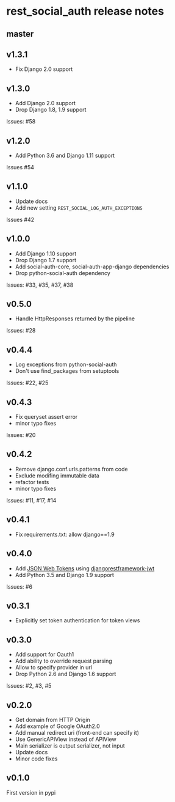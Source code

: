 rest_social_auth release notes
==============================

master
------

v1.3.1
------
- Fix Django 2.0 support

v1.3.0
------
- Add Django 2.0 support
- Drop Django 1.8, 1.9 support

Issues: #58

v1.2.0
------
- Add Python 3.6 and Django 1.11 support

Issues #54

v1.1.0
------
- Update docs
- Add new setting `REST_SOCIAL_LOG_AUTH_EXCEPTIONS`

Issues #42

v1.0.0
------
- Add Django 1.10 support
- Drop Django 1.7 support
- Add social-auth-core, social-auth-app-django dependencies
- Drop python-social-auth dependency

Issues: #33, #35, #37, #38

v0.5.0
------
- Handle HttpResponses returned by the pipeline

Issues: #28

v0.4.4
------
- Log exceptions from python-social-auth
- Don't use find_packages from setuptools

Issues: #22, #25

v0.4.3
------
- Fix queryset assert error
- minor typo fixes

Issues: #20

v0.4.2
------
- Remove django.conf.urls.patterns from code
- Exclude modifing immutable data
- refactor tests
- minor typo fixes

Issues: #11, #17, #14

v0.4.1
------
- Fix requirements.txt: allow django==1.9

v0.4.0
------
- Add [JSON Web Tokens](http://jwt.io/) using [djangorestframework-jwt](https://github.com/GetBlimp/django-rest-framework-jwt)
- Add Python 3.5 and Django 1.9 support

Issues: #6

v0.3.1
------
- Explicitly set token authentication for token views

v0.3.0
------
- Add support for Oauth1
- Add ability to override request parsing
- Allow to specify provider in url
- Drop Python 2.6 and Django 1.6 support

Issues: #2, #3, #5

v0.2.0
------
- Get domain from HTTP Origin
- Add example of Google OAuth2.0
- Add manual redirect uri (front-end can specify it)
- Use GenericAPIView instead of APIView
- Main serializer is output serializer, not input
- Update docs
- Minor code fixes

v0.1.0
------

First version in pypi
